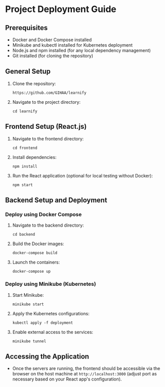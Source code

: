 # Project Deployment Guide

## Prerequisites
- Docker and Docker Compose installed
- Minikube and kubectl installed for Kubernetes deployment
- Node.js and npm installed (for any local dependency management)
- Git installed (for cloning the repository)

## General Setup
1. Clone the repository:
   ```
   https://github.com/GIHAA/learnify
   ```

2. Navigate to the project directory:
   ```
   cd learnify
   ```

## Frontend Setup (React.js)
1. Navigate to the frontend directory:
   ```
   cd frontend
   ```

2. Install dependencies:
   ```
   npm install
   ```

3. Run the React application (optional for local testing without Docker):
   ```
   npm start
   ```

## Backend Setup and Deployment

### Deploy using Docker Compose
1. Navigate to the backend directory:
   ```
   cd backend
   ```

2. Build the Docker images:
   ```
   docker-compose build
   ```

3. Launch the containers:
   ```
   docker-compose up
   ```

### Deploy using Minikube (Kubernetes)
1. Start Minikube:
   ```
   minikube start
   ```

2. Apply the Kubernetes configurations:
   ```
   kubectl apply -f deployment
   ```

3. Enable external access to the services:
   ```
   minikube tunnel
   ```

## Accessing the Application
- Once the servers are running, the frontend should be accessible via the browser on the host machine at `http://localhost:3000` (adjust port as necessary based on your React app's configuration).
